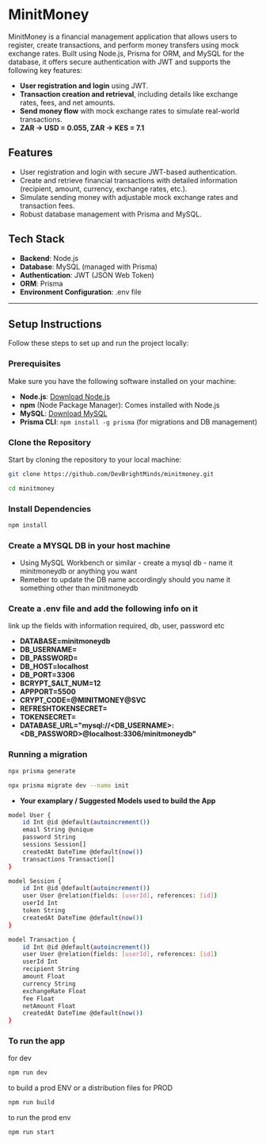 # MinitMoney

MinitMoney is a financial management application that allows users to register, create transactions, and perform money transfers using mock exchange rates. Built using Node.js, Prisma for ORM, and MySQL for the database, it offers secure authentication with JWT and supports the following key features:

- **User registration and login** using JWT.
- **Transaction creation and retrieval**, including details like exchange rates, fees, and net amounts.
- **Send money flow** with mock exchange rates to simulate real-world transactions.
- **ZAR -> USD = 0.055, ZAR -> KES = 7.1**

## Features
- User registration and login with secure JWT-based authentication.
- Create and retrieve financial transactions with detailed information (recipient, amount, currency, exchange rates, etc.).
- Simulate sending money with adjustable mock exchange rates and transaction fees.
- Robust database management with Prisma and MySQL.
  
## Tech Stack
- **Backend**: Node.js
- **Database**: MySQL (managed with Prisma)
- **Authentication**: JWT (JSON Web Token)
- **ORM**: Prisma
- **Environment Configuration**: .env file

---

## Setup Instructions

Follow these steps to set up and run the project locally:

### Prerequisites

Make sure you have the following software installed on your machine:

- **Node.js**: [Download Node.js](https://nodejs.org/)
- **npm** (Node Package Manager): Comes installed with Node.js
- **MySQL**: [Download MySQL](https://dev.mysql.com/downloads/)
- **Prisma CLI**: `npm install -g prisma` (for migrations and DB management)

### Clone the Repository

Start by cloning the repository to your local machine:

```bash
git clone https://github.com/DevBrightMinds/minitmoney.git

cd minitmoney
```

### Install Dependencies 

```bash
npm install 
```

### Create a MYSQL DB in your host machine 

- Using MySQL Workbench or similar - create a mysql db - name it minitmoneydb or anything you want
- Remeber to update the DB name accordingly should you name it something other than minitmoneydb

### Create a .env file and add the following info on it

link up the fields with information required, db, user, password etc

- **DATABASE=minitmoneydb**
- **DB_USERNAME=** 
- **DB_PASSWORD=**
- **DB_HOST=localhost**
- **DB_PORT=3306**
- **BCRYPT_SALT_NUM=12**
- **APPPORT=5500**
- **CRYPT_CODE=@MINITMONEY@SVC**
- **REFRESHTOKENSECRET=**
- **TOKENSECRET=**
- **DATABASE_URL="mysql://<DB_USERNAME>:<DB_PASSWORD>@localhost:3306/minitmoneydb"**

### Running a migration

``` bash
npx prisma generate
```

``` bash
npx prisma migrate dev --name init
```

- **Your examplary / Suggested Models used to build the App**

``` bash
model User {
    id Int @id @default(autoincrement())
    email String @unique
    password String
    sessions Session[]
    createdAt DateTime @default(now())
    transactions Transaction[]
}

model Session {
    id Int @id @default(autoincrement())
    user User @relation(fields: [userId], references: [id])
    userId Int
    token String
    createdAt DateTime @default(now())
}

model Transaction {
    id Int @id @default(autoincrement())
    user User @relation(fields: [userId], references: [id])
    userId Int
    recipient String
    amount Float
    currency String
    exchangeRate Float
    fee Float
    netAmount Float
    createdAt DateTime @default(now())
}
```

### To run the app

for dev

```bash
npm run dev
```

to build a prod ENV or a distribution files for PROD

```bash
npm run build
```

to run the prod env

```bash
npm run start
```